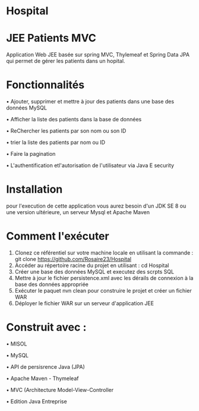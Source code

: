 # Hospital


# JEE Patients MVC


Application Web JEE basée sur spring MVC, Thylemeaf et Spring Data JPA qui permet de gérer les patients dans un hopital.



# Fonctionnalités

• Ajouter, supprimer et mettre à jour des patients dans une base des données MySQL

• Afficher la liste des patients dans la base de données

• ReChercher les patients par son nom ou son ID

• trier la liste des patients par nom ou ID

• Faire la pagination

• L'authentification etl'autorisation de l'utilisateur via Java E security





# Installation

pour l'execution de cette application vous aurez besoin d'un JDK SE 8 ou une version ultérieure, un serveur Mysql et Apache Maven 

# Comment l'exécuter

1. Clonez ce référentiel sur votre machine locale en utilisant la commande : git clone https://github.com/Rosaire23/Hospital
2. Accéder au répertoire racine du projet en utilisant : cd Hospital
3. Créer une base des données MySQL et executez des scrpts SQL
4. Mettre à jour le fichier persistence.xml avec les dérails de connexion à la base des données appropriée
5. Exécuter le paquet nvn clean pour construire le projet et créer un fichier WAR
6. Déployer le fichier WAR sur un serveur d'application JEE


# Construit avec :

• MISOL

• MySQL 

• API de persisrence Java (JPA)

• Apache Maven - Thymeleaf

• MVC (Architecture Model-View-Controller

• Edition Java Entreprise


